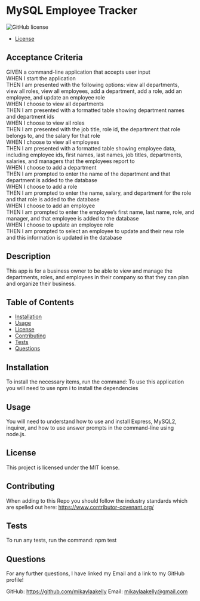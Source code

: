 # MySQL Employee Tracker
![GitHub license](https://img.shields.io/badge/license-MIT-blue.svg)

* [License](#license)

## Acceptance Criteria
GIVEN a command-line application that accepts user input
<br>WHEN I start the application
<br>THEN I am presented with the following options: view all departments, <br>view all roles, view all employees, add a department, add a role, add an employee, and update an employee role
<br>WHEN I choose to view all departments
<br>THEN I am presented with a formatted table showing department names and department ids
<br>WHEN I choose to view all roles
<br>THEN I am presented with the job title, role id, the department that role belongs to, and the salary for that role
<br>WHEN I choose to view all employees
<br>THEN I am presented with a formatted table showing employee data, including employee ids, first names, last names, job titles, departments, salaries, and managers that the employees report to
<br>WHEN I choose to add a department
<br>THEN I am prompted to enter the name of the department and that <br>department is added to the database
<br>WHEN I choose to add a role
<br>THEN I am prompted to enter the name, salary, and department for the role and that role is added to the database
<br>WHEN I choose to add an employee
<br>THEN I am prompted to enter the employee’s first name, last name, role, and manager, and that employee is added to the database
<br>WHEN I choose to update an employee role
<br>THEN I am prompted to select an employee to update and their new role and this information is updated in the database

## Description
This app is for a business owner to be able to view and manage the departments, roles, and employees in their company so that they can plan and organize their business.

## Table of Contents
- [Installation](#installation)
- [Usage](#usage)
- [License](#license)
- [Contributing](#contributing)
- [Tests](#tests)
- [Questions](#questions)

## Installation
To install the necessary items, run the command: To use this application you will need to use npm i to install the dependencies

## Usage
You will need to understand how to use and install Express, MySQL2, inquirer, and how to use  answer prompts in the command-line using node.js.

## License
    
This project is licensed under the MIT license.

## Contributing
When adding to this Repo you should follow the industry standards which are spelled out here: https://www.contributor-covenant.org/

## Tests
To run any tests, run the command: npm test

## Questions
For any further questions, I have linked my Email and a link to my GitHub profile!

GitHub: https://github.com/mikaylaakelly
Email: mikaylaakelly@gmail.com

